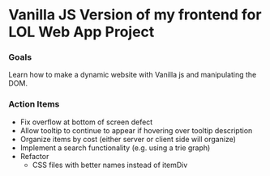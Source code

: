 # Vanilla JS Version of my frontend for LOL Web App Project

### Goals

Learn how to make a dynamic website with Vanilla js and manipulating the DOM.

### Action Items

- Fix overflow at bottom of screen defect
- Allow tooltip to continue to appear if hovering over tooltip description
- Organize items by cost (either server or client side will organize)
- Implement a search functionality (e.g. using a trie graph)
- Refactor
  - CSS files with better names instead of itemDiv

